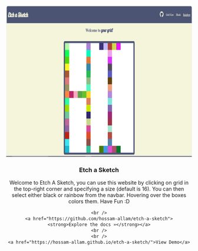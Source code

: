 <div align="center">
  <a href="https://github.com/Hossam-Allam/Etch-a-Sketch">
    <img src="pic.png" alt="Logo" width="510" height="410">
  </a>

<h3 align="center">Etch a Sketch</h3>

  <p align="center">
   Welcome to Etch A Sketch, you can use this website by clicking on grid in the top-right corner and specifying a size (default is 16). You can then select either black or rainbow from the navbar. Hovering over the boxes colors them. Have Fun :D

    <br />
    <a href="https://github.com/hossam-allam/etch-a-sketch"><strong>Explore the docs »</strong></a>
    <br />
    <br />
    <a href="https://hossam-allam.github.io/etch-a-sketch/">View Demo</a>

  </p>
</div>
